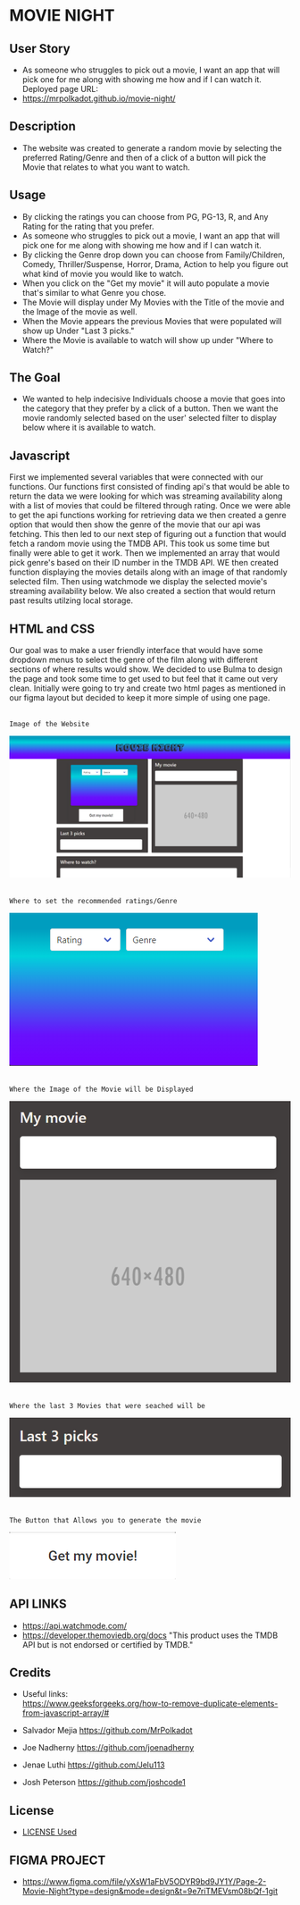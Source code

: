 # MOVIE NIGHT

## User Story

* As someone who struggles to pick out a movie, I want an app that will pick one for me along with showing me how and if I can watch it.
Deployed page URL: 
* https://mrpolkadot.github.io/movie-night/ 
    

## Description

* The website was created to generate a random movie by selecting the preferred Rating/Genre and then of a click of a button will pick the Movie that relates to what you want to watch.

## Usage
         
* By clicking the ratings you can choose from PG, PG-13, R, and Any Rating for the rating that you prefer.
* As someone who struggles to pick out a movie, I want an app that will pick one for me along with showing me how and if I can watch it. 
* By clicking the Genre drop down you can choose from Family/Children, Comedy, Thriller/Suspense, Horror, Drama, Action to help you figure out what kind of movie you would like to watch.
* When you click on the "Get my movie" it will auto populate a movie that's similar to what Genre you chose.
* The Movie will display under My Movies with the Title of the movie and the Image of the movie as well.
* When the Movie appears the previous Movies that were populated will show up Under "Last 3 picks."
* Where the Movie is available to watch will show up under "Where to Watch?"

## The Goal

* We wanted to help indecisive Individuals choose a movie that goes into the category that they prefer by a click of a button. Then we want the movie randomly selected based on the user' selected filter to display below where it is available to watch. 

## Javascript

First we implemented several variables that were connected with our functions. Our functions first consisted of finding api's that would be able to return the data we were looking for which was streaming availability along with a list of movies that could be filtered through rating. Once we were able to get the api functions working for retrieving data we then created a genre option that would then show the genre of the movie that our api was fetching. This then led to our next step of figuring out a function that would fetch a random movie using the TMDB API. This took us some time but finally were able to get it work. Then we implemented an array that would pick genre's based on their ID number in the TMDB API. WE then created function displaying the movies details along with an image of that randomly selected film. Then using watchmode we display the selected movie's streaming availability below. We also created a section that would return past results utilzing local storage. 
## HTML and CSS
Our goal was to make a user friendly interface that would have some dropdown menus to select the genre of the film along with different sections of where results would show. We decided to use Bulma to design the page and took some time to get used to but feel that it came out very clean. Initially were going to try and create two html pages as mentioned in our figma layout but decided to keep it more simple of using one page. 



                                                                            Image of the Website
![Alt text](./assets/Img/The%20Movie%20Night%20Website.png)

                                                                            Where to set the recommended ratings/Genre
![Alt text](./assets/img/Rating%20and%20Genre.png)

                                                                            Where the Image of the Movie will be Displayed
![Alt text](./assets/img/Movie%20Img.png)

                                                                            Where the last 3 Movies that were seached will be 
![Alt text](./assets/img/Search%20History.png)

                                                                            The Button that Allows you to generate the movie
![Alt text](./assets/img/Movie%20Gen%20Button.png)



## API LINKS
* https://api.watchmode.com/
* https://developer.themoviedb.org/docs
"This product uses the TMDB API but is not endorsed or certified by TMDB."

## Credits

* Useful links:\
    https://www.geeksforgeeks.org/how-to-remove-duplicate-elements-from-javascript-array/#

* Salvador Mejia https://github.com/MrPolkadot

* Joe Nadherny https://github.com/joenadherny

* Jenae Luthi https://github.com/Jelu113

* Josh Peterson https://github.com/joshcode1

## License 
* [LICENSE Used](LICENSE)

## FIGMA PROJECT
* https://www.figma.com/file/yXsW1aFbV5ODYR9bd9JY1Y/Page-2-Movie-Night?type=design&mode=design&t=9e7riTMEVsm08bQf-1git 

